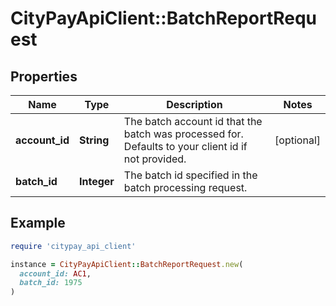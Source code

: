 # CityPayApiClient::BatchReportRequest

## Properties

| Name | Type | Description | Notes |
| ---- | ---- | ----------- | ----- |
| **account_id** | **String** | The batch account id that the batch was processed for. Defaults to your client id if not provided. | [optional] |
| **batch_id** | **Integer** | The batch id specified in the batch processing request. |  |

## Example

```ruby
require 'citypay_api_client'

instance = CityPayApiClient::BatchReportRequest.new(
  account_id: AC1,
  batch_id: 1975
)
```

